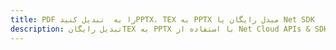 ---title: PDF را به  تبدیل کنیدPPTX، TEX به PPTX مبدل رایگان یا Net SDKdescription: تبدیل رایگانTEX به PPTX با استفاده از Net Cloud APIs & SDK همچنین اسناد PDF را در Cloud ایجاد، ویرایش و رندر کنید.---